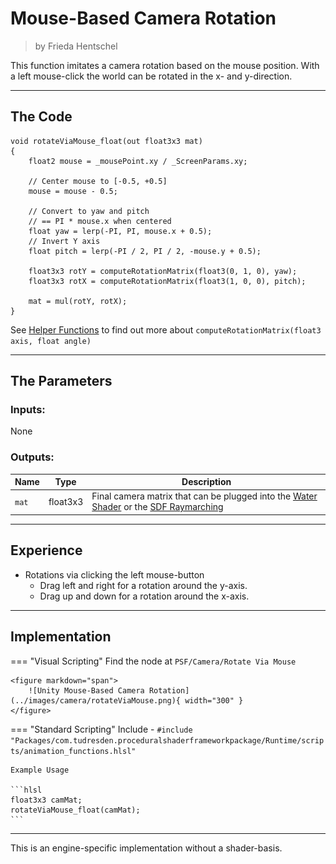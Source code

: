 <div class="container">
    <h1 class="main-heading">Mouse-Based Camera Rotation</h1>
    <blockquote class="author">by Frieda Hentschel</blockquote>
</div>

This function imitates a camera rotation based on the mouse position. With a left mouse-click the world can be rotated in the x- and y-direction. 

---

## The Code

``` hlsl
void rotateViaMouse_float(out float3x3 mat)
{
    float2 mouse = _mousePoint.xy / _ScreenParams.xy;

    // Center mouse to [-0.5, +0.5]
    mouse = mouse - 0.5;

    // Convert to yaw and pitch
    // == PI * mouse.x when centered
    float yaw = lerp(-PI, PI, mouse.x + 0.5); 
    // Invert Y axis
    float pitch = lerp(-PI / 2, PI / 2, -mouse.y + 0.5); 

    float3x3 rotY = computeRotationMatrix(float3(0, 1, 0), yaw);
    float3x3 rotX = computeRotationMatrix(float3(1, 0, 0), pitch);

    mat = mul(rotY, rotX);
}
```

See [Helper Functions](../helperFunctions.md) to find out more about ```computeRotationMatrix(float3 axis, float angle)```

---

## The Parameters

### Inputs:
None

### Outputs:
| Name            | Type     | Description |
|-----------------|----------|-------------|
| `mat`        | float3x3   | Final camera matrix that can be plugged into the [Water Shader](../water/waterSurface.md) or the [SDF Raymarching](../sdfs/raymarching.md) |

---

## Experience

- Rotations via clicking the left mouse-button
    - Drag left and right for a rotation around the y-axis.
    - Drag up and down for a rotation around the x-axis.

---

## Implementation

=== "Visual Scripting"
    Find the node at `PSF/Camera/Rotate Via Mouse`

    <figure markdown="span">
        ![Unity Mouse-Based Camera Rotation](../images/camera/rotateViaMouse.png){ width="300" }
    </figure>

=== "Standard Scripting"
    Include - ```#include "Packages/com.tudresden.proceduralshaderframeworkpackage/Runtime/scripts/animation_functions.hlsl"```

    Example Usage

    ```hlsl
    float3x3 camMat;
    rotateViaMouse_float(camMat);
    ```

---

This is an engine-specific implementation without a shader-basis.